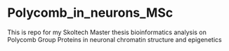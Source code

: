 # Polycomb_in_neurons_MSc
This is repo for my Skoltech Master thesis bioinformatics analysis on Polycomb Group Proteins in neuronal chromatin structure and epigenetics
